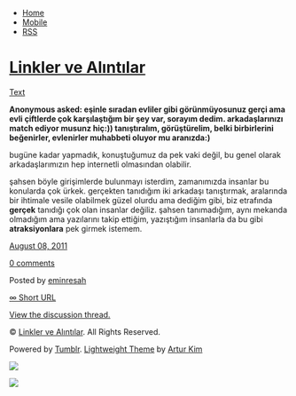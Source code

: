 -   [Home](/)
-   [Mobile](/mobile)
-   [RSS](http://eminresah.tumblr.com/rss)

[Linkler ve Alıntılar](/)
=========================

[Text](http://eminresah.tumblr.com/post/8614773576/esinle-s-radan-evliler-gibi-gorunmuyosunuz-gerci)

**Anonymous asked: eşinle sıradan evliler gibi görünmüyosunuz gerçi ama
evli çiftlerde çok karşılaştığım bir şey var, sorayım dedim.
arkadaşlarınızı match ediyor musunz hiç:)) tanıştıralım, görüştürelim,
belki birbirlerini beğenirler, evlenirler muhabbeti oluyor mu
aranızda:)**

bugüne kadar yapmadık, konuştuğumuz da pek vaki değil, bu genel olarak
arkadaşlarımızın hep internetli olmasından olabilir.

şahsen böyle girişimlerde bulunmayı isterdim, zamanımızda insanlar bu
konularda çok ürkek. gerçekten tanıdığım iki arkadaşı tanıştırmak,
aralarında bir ihtimale vesile olabilmek güzel olurdu ama dediğim gibi,
biz etrafında **gerçek** tanıdığı çok olan insanlar değiliz. şahsen
tanımadığım, aynı mekanda olmadığım ama yazılarını takip ettiğim,
yazıştığım insanlarla da bu gibi **atraksiyonlara** pek girmek istemem.

[August 08,
2011](http://eminresah.tumblr.com/post/8614773576/esinle-s-radan-evliler-gibi-gorunmuyosunuz-gerci)

[0
comments](http://eminresah.tumblr.com/post/8614773576/esinle-s-radan-evliler-gibi-gorunmuyosunuz-gerci#disqus_thread)

Posted by [eminresah](http://eminresah.tumblr.com/)

[∞ Short URL](http://tmblr.co/ZWS1Oy81UmD8)

[View the discussion thread.](http://erblog.disqus.com/?url=ref)

© [Linkler ve Alıntılar](/). All Rights Reserved.

Powered by [Tumblr](http://tumblr.com). [Lightweight
Theme](http://www.tumblr.com/theme/10820) by [Artur
Kim](http://arturkim.com)

![](https://px.srvcs.tumblr.com/impixu?T=1434919022&J=eyJ0eXBlIjoidXJsIiwidXJsIjoiaHR0cDpcL1wvZW1pbnJlc2FoLnR1bWJsci5jb21cL3Bvc3RcLzg2MTQ3NzM1NzZcL2VzaW5sZS1zLXJhZGFuLWV2bGlsZXItZ2liaS1nb3J1bm11eW9zdW51ei1nZXJjaSIsInJlcXR5cGUiOjAsInJvdXRlIjoiXC9wb3N0XC86aWRcLzpzdW1tYXJ5Iiwibm9zY3JpcHQiOjF9&U=BCMBDNPPNP&K=eb7e4918488992283b88248a1da86b7002f37110c8d91374620f82c7bb3f8fae&R=)

![](https://px.srvcs.tumblr.com/impixu?T=1434919022&J=eyJ0eXBlIjoicG9zdCIsInVybCI6Imh0dHA6XC9cL2VtaW5yZXNhaC50dW1ibHIuY29tXC9wb3N0XC84NjE0NzczNTc2XC9lc2lubGUtcy1yYWRhbi1ldmxpbGVyLWdpYmktZ29ydW5tdXlvc3VudXotZ2VyY2kiLCJyZXF0eXBlIjowLCJyb3V0ZSI6IlwvcG9zdFwvOmlkXC86c3VtbWFyeSIsInBvc3RzIjpbeyJwb3N0aWQiOiI4NjE0NzczNTc2IiwiYmxvZ2lkIjoiMzY0ODAyOCIsInNvdXJjZSI6MzN9XSwibm9zY3JpcHQiOjF9&U=GJJECILBGD&K=90af704b9153810deb402038d543cc700e10cd99659a277e19885144557d42ee&R=)

